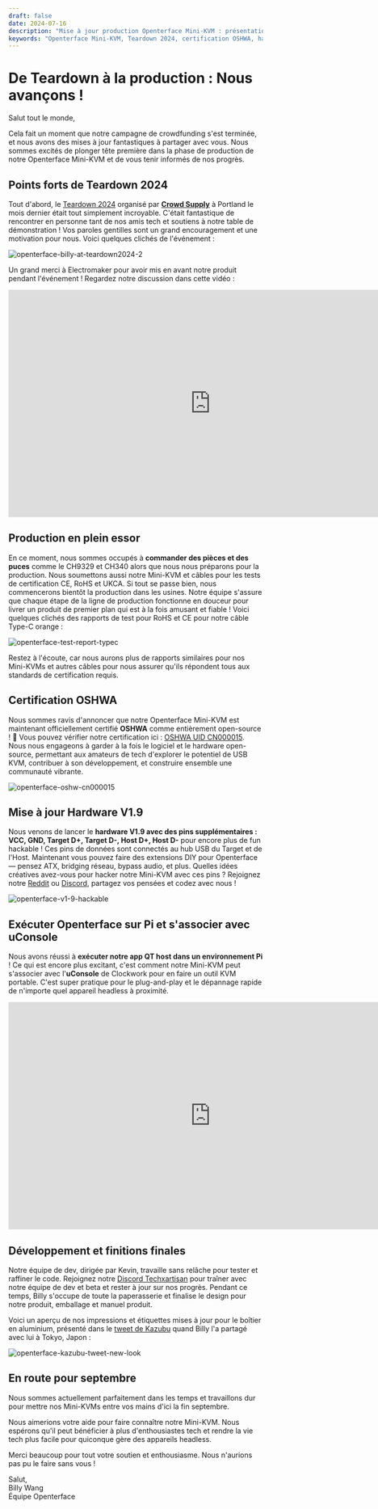 ```yaml
---
draft: false
date: 2024-07-16
description: "Mise à jour production Openterface Mini-KVM : présentation réussie Teardown 2024, certification OSHWA obtenue, sortie hardware V1.9 avec pins hackables, et en route pour livraison septembre. Plus compatibilité Raspberry Pi et intégration uConsole !"
keywords: "Openterface Mini-KVM, Teardown 2024, certification OSHWA, hardware V1.9, mise à jour production, compatibilité Raspberry Pi, intégration uConsole, hardware open source, certification CE, conformité RoHS, hardware hackable, USB KVM, production tech, événement Crowd Supply"
---
```


# De Teardown à la production : Nous avançons !

Salut tout le monde,

Cela fait un moment que notre campagne de crowdfunding s'est terminée, et nous avons des mises à jour fantastiques à partager avec vous. Nous sommes excités de plonger tête première dans la phase de production de notre Openterface Mini-KVM et de vous tenir informés de nos progrès.

## Points forts de Teardown 2024

Tout d'abord, le [Teardown 2024](https://x.com/TechxArtisan/status/1810619822948090092) organisé par [**Crowd Supply**](https://www.crowdsupply.com/teardown/portland-2024) à Portland le mois dernier était tout simplement incroyable. C'était fantastique de rencontrer en personne tant de nos amis tech et soutiens à notre table de démonstration ! Vos paroles gentilles sont un grand encouragement et une motivation pour nous. Voici quelques clichés de l'événement :

![openterface-billy-at-teardown2024-2](https://www.crowdsupply.com/img/f0a2/16c34150-c59a-40d0-ab77-7c5dada8f0a2/openterface-billy-at-teardown2024-2_jpg_gallery-lg.jpg)

Un grand merci à Electromaker pour avoir mis en avant notre produit pendant l'événement ! Regardez notre discussion dans cette vidéo :

<iframe width="800" height="450" src="https://www.youtube.com/embed/K0EuMSQEwKo" title="YouTube video player" frameborder="0" allow="accelerometer; autoplay; clipboard-write; encrypted-media; gyroscope; picture-in-picture; web-share" allowfullscreen></iframe>

## Production en plein essor

En ce moment, nous sommes occupés à **commander des pièces et des puces** comme le CH9329 et CH340 alors que nous nous préparons pour la production. Nous soumettons aussi notre Mini-KVM et câbles pour les tests de certification CE, RoHS et UKCA. Si tout se passe bien, nous commencerons bientôt la production dans les usines. Notre équipe s'assure que chaque étape de la ligne de production fonctionne en douceur pour livrer un produit de premier plan qui est à la fois amusant et fiable ! Voici quelques clichés des rapports de test pour RoHS et CE pour notre câble Type-C orange :

![openterface-test-report-typec](https://www.crowdsupply.com/img/8d57/cd1d5f8e-820b-40c2-b758-1f075e2e8d57/openterface-test-report-typec_jpg_gallery-lg.jpg)

Restez à l'écoute, car nous aurons plus de rapports similaires pour nos Mini-KVMs et autres câbles pour nous assurer qu'ils répondent tous aux standards de certification requis.

## Certification OSHWA

Nous sommes ravis d'annoncer que notre Openterface Mini-KVM est maintenant officiellement certifié **OSHWA** comme entièrement open-source ! 🥳 Vous pouvez vérifier notre certification ici : [OSHWA UID CN000015](https://certification.oshwa.org/cn000015.html). Nous nous engageons à garder à la fois le logiciel et le hardware open-source, permettant aux amateurs de tech d'explorer le potentiel de USB KVM, contribuer à son développement, et construire ensemble une communauté vibrante.

![openterface-oshw-cn000015](https://www.crowdsupply.com/img/925a/fbf33f8d-0c0d-405e-bb34-6e0038c9925a/openterface-oshw-cn000015_jpg_md-xl.jpg)

## Mise à jour Hardware V1.9

Nous venons de lancer le **hardware V1.9 avec des pins supplémentaires : VCC, GND, Target D+, Target D-, Host D+, Host D-** pour encore plus de fun hackable ! Ces pins de données sont connectés au hub USB du Target et de l'Host. Maintenant vous pouvez faire des extensions DIY pour Openterface — pensez ATX, bridging réseau, bypass audio, et plus. Quelles idées créatives avez-vous pour hacker notre Mini-KVM avec ces pins ? Rejoignez notre [Reddit](/reddit) ou [Discord](/discord), partagez vos pensées et codez avec nous !

![openterface-v1-9-hackable](https://www.crowdsupply.com/img/caf8/7b5bb696-2342-487a-b0e8-aa137e6dcaf8/openterface-v1-9-hackable_jpg_md-xl.jpg)

## Exécuter Openterface sur Pi et s'associer avec uConsole

Nous avons réussi à **exécuter notre app QT host dans un environnement Pi** ! Ce qui est encore plus excitant, c'est comment notre Mini-KVM peut s'associer avec l'**uConsole** de Clockwork pour en faire un outil KVM portable. C'est super pratique pour le plug-and-play et le dépannage rapide de n'importe quel appareil headless à proximité.

<iframe width="800" height="450" src="https://www.youtube.com/embed/n7k_FwgM9kA" title="YouTube video player" frameborder="0" allow="accelerometer; autoplay; clipboard-write; encrypted-media; gyroscope; picture-in-picture; web-share" allowfullscreen></iframe>

## Développement et finitions finales

Notre équipe de dev, dirigée par Kevin, travaille sans relâche pour tester et raffiner le code. Rejoignez notre [Discord Techxartisan](/discord) pour traîner avec notre équipe de dev et beta et rester à jour sur nos progrès. Pendant ce temps, Billy s'occupe de toute la paperasserie et finalise le design pour notre produit, emballage et manuel produit.

Voici un aperçu de nos impressions et étiquettes mises à jour pour le boîtier en aluminium, présenté dans le [tweet de Kazubu](https://x.com/_kazubu/status/1803442407800971612) quand Billy l'a partagé avec lui à Tokyo, Japon :

![openterface-kazubu-tweet-new-look](https://www.crowdsupply.com/img/a680/71cdf2d7-27a3-4b93-8271-b3e82229a680/openterface-kazubu-tweet-new-look_jpg_md-xl.jpg)

## En route pour septembre

Nous sommes actuellement parfaitement dans les temps et travaillons dur pour mettre nos Mini-KVMs entre vos mains d'ici la fin septembre.

Nous aimerions votre aide pour faire connaître notre Mini-KVM. Nous espérons qu'il peut bénéficier à plus d'enthousiastes tech et rendre la vie tech plus facile pour quiconque gère des appareils headless.

Merci beaucoup pour tout votre soutien et enthousiasme. Nous n'aurions pas pu le faire sans vous !

Salut,  
Billy Wang  
Équipe Openterface
